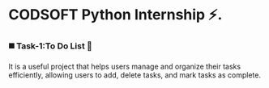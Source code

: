 <h1> CODSOFT Python Internship ⚡️. </h1>

<h3> ◼️ Task-1:To Do List 📝 </h3>
<p> It is a useful project that helps users manage and organize their tasks efficiently, allowing users to add, delete tasks, and mark tasks as complete. </p>
